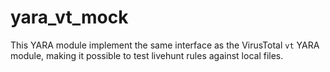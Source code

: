 # yara_vt_mock

This YARA module implement the same interface as the VirusTotal `vt` YARA module, making it possible to test livehunt rules against local files.
